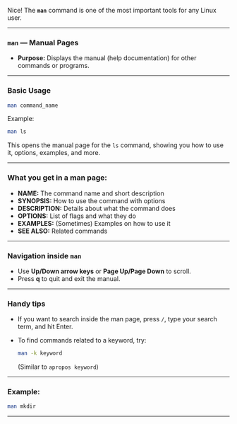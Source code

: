 Nice! The **`man`** command is one of the most important tools for any Linux user.

---

### `man` — Manual Pages

* **Purpose:** Displays the manual (help documentation) for other commands or programs.

---

### Basic Usage

```bash
man command_name
```

Example:

```bash
man ls
```

This opens the manual page for the `ls` command, showing you how to use it, options, examples, and more.

---

### What you get in a man page:

* **NAME:** The command name and short description
* **SYNOPSIS:** How to use the command with options
* **DESCRIPTION:** Details about what the command does
* **OPTIONS:** List of flags and what they do
* **EXAMPLES:** (Sometimes) Examples on how to use it
* **SEE ALSO:** Related commands

---

### Navigation inside `man`

* Use **Up/Down arrow keys** or **Page Up/Page Down** to scroll.
* Press **q** to quit and exit the manual.

---

### Handy tips

* If you want to search inside the man page, press `/`, type your search term, and hit Enter.
* To find commands related to a keyword, try:

  ```bash
  man -k keyword
  ```

  (Similar to `apropos keyword`)

---

### Example:

```bash
man mkdir
```

---
 